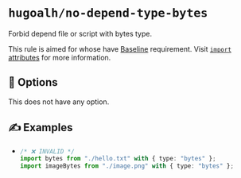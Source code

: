 # `hugoalh/no-depend-type-bytes`

Forbid depend file or script with bytes type.

This rule is aimed for whose have [Baseline][ecmascript-baseline] requirement. Visit [`import` attributes][ecmascript-import-with] for more information.

## 🔧 Options

This does not have any option.

## ✍️ Examples

- ```ts
  /* ❌ INVALID */
  import bytes from "./hello.txt" with { type: "bytes" };
  import imageBytes from "./image.png" with { type: "bytes" };
  ```

[ecmascript-baseline]: https://developer.mozilla.org/en-US/docs/Glossary/Baseline/Compatibility
[ecmascript-import-with]: https://developer.mozilla.org/en-US/docs/Web/JavaScript/Reference/Statements/import/with
